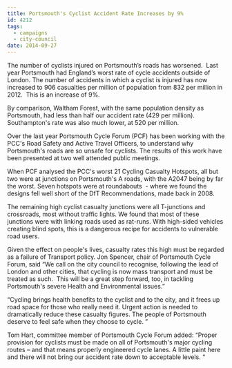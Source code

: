 ```yaml
---
title: Portsmouth's Cyclist Accident Rate Increases by 9%
id: 4212
tags:
  - campaigns
  - city-council
date: 2014-09-27
---
```


The number of cyclists injured on Portsmouth’s roads has worsened.  Last year Portsmouth had England’s worst rate of cycle accidents outside of London. The number of accidents in which a cyclist is injured has now increased to 906 casualties per million of population from 832 per million in 2012.  This is an increase of 9%.

By comparison, Waltham Forest, with the same population density as Portsmouth, had less than half our accident rate (429 per million).  Southampton's rate was also much lower, at 520 per million.

Over the last year Portsmouth Cycle Forum (PCF) has been working with the PCC's Road Safety and Active Travel Officers, to understand why Portsmouth's roads are so unsafe for cyclists. The results of this work have been presented at two well attended public meetings.

When PCF analysed the PCC's worst 21 Cycling Casualty Hotspots, all but two were at junctions on Portsmouth's A roads, with the A2047 being by far the worst. Seven hotspots were at roundabouts  - where we found the designs fell well short of the DfT Recommendations, made back in 2008.

The remaining high cyclist casualty junctions were all T-junctions and crossroads, most without traffic lights. We found that most of these junctions were with linking roads used as rat-runs. With high-sided vehicles creating blind spots, this is a dangerous recipe for accidents to vulnerable road users.

Given the effect on people's lives, casualty rates this high must be regarded as a failure of Transport policy. Jon Spencer, chair of Portsmouth Cycle Forum, said “We call on the city council to recognise, following the lead of London and other cities, that cycling is now mass transport and must be treated as such.  This will be a great step forward, too, in tackling Portsmouth's severe Health and Environmental issues.”

“Cycling brings health benefits to the cyclist and to the city, and it frees up road space for those who really need it. Urgent action is needed to dramatically reduce these casualty figures. The people of Portsmouth deserve to feel safe when they choose to cycle. ”

Tom Hart, committee member of Portsmouth Cycle Forum added: “Proper provision for cyclists must be made on all of Portsmouth's major cycling routes – and that means properly engineered cycle lanes. A little paint here and there will not bring our accident rate down to acceptable levels. “